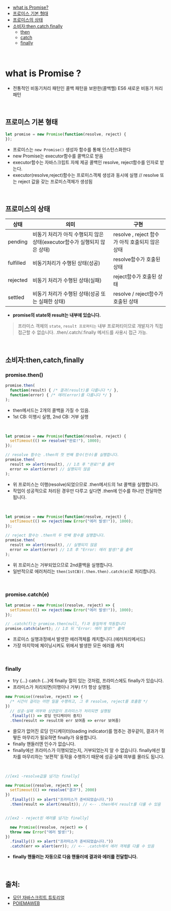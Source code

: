 - [what is Promise?](#what-is-promise)
- [프로미스 기본 형태](#프로미스-기본-형태)
- [프로미스의 상태](#프로미스의-상태)
- [소비자:then,catch,finally](#소비자thencatchfinally)
    - [then](#promisethen)
    - [catch](#promisecatche)
    - [finally](#finally)

<br>

# what is Promise ?
- 전통적인 비동기처리 패턴인 콜백 패턴을 보완한(콜백헬) ES6 새로운 비동기 처리 패턴

<br>

## 프로미스 기본 형태
```js
let promise = new Promise(function(resolve, reject) {
});
```
- 프로미스는 `new Promise()` 생성자 함수를 통해 인스턴스화한다
- new Promise는 executor함수를 콜백으로 받음
- executor함수는 자바스크립트 자체 제공 콜백인 resolve, reject함수를 인자로 받는다.
- executor(resolve,reject)함수는 프로미스객체 생성과 동시에 실행
// resolve 또는 reject 값을 갖는 프로미스객체가 생성됨

<br>

## 프로미스의 상태 
|상태|의미|구현|
|--|--|--|
|pending|비동기 처리가 아직 수행되지 않은 상태(executor함수가 실행되지 않은 상태)|resolve , reject 함수가 아직 호출되지 않은 상태|
|fulfilled|비동기처리가 수행된 상태(성공)|resolve함수가 호출된 상태|
|rejected|비동기 처리가 수행된 상태(실패)| reject함수가 호출된 상태|
|settled|비동기 처리가 수행된 상태(성공 또는 실패한 상태)|resolve / reject함수가 호출된 상태|

- **promise의 state와 result는 내부에 있습니다.**

>프라미스 객체의 `state`, `result 프로퍼티는` 내부 프로퍼티이므로 개발자가 직접 접근할 수 없습니다. .then/.catch/.finally 메서드를 사용시 접근 가능.


<br>

## 소비자:then,catch,finally

### promise.then()
```js
promise.then(
  function(result) { /* 결과(result)를 다룹니다 */ },
  function(error) { /* 에러(error)를 다룹니다 */ }
);
```
- then메서드는 2개의 콜백을 가질 수 있음.
- 1st CB: 이행시 실행, 2nd CB: 거부 실행   

<br>

```js
let promise = new Promise(function(resolve, reject) {
  setTimeout(() => resolve("완료!"), 1000);
});

// resolve 함수는 .then의 첫 번째 함수(인수)를 실행합니다.
promise.then(
  result => alert(result), // 1초 후 "완료!"를 출력
  error => alert(error) // 실행되지 않음
);
```
- 위 프로미스는 이행(resolve)되었으므로 .then메서드의 1st 콜백을 실행합니다.
- 작업이 성공적으로 처리된 경우만 다루고 싶다면 .then에 인수를 하나만 전달하면 됩니다.

<br>

```js
let promise = new Promise(function(resolve, reject) {
  setTimeout(() => reject(new Error("에러 발생!")), 1000);
});

// reject 함수는 .then의 두 번째 함수를 실행합니다.
promise.then(
  result => alert(result), // 실행되지 않음
  error => alert(error) // 1초 후 "Error: 에러 발생!"을 출력
);
```
- 위 프로미스는 거부되었으므로 2nd콜백을 실행합니다.
- 일반적으로 에러처리는 `then(1stCB)(.then.then).catch(e)`로 처리합니다.

<br>

### promise.catch(e)

```js
let promise = new Promise((resolve, reject) => {
  setTimeout(() => reject(new Error("에러 발생!")), 1000);
});

// .catch(f)는 promise.then(null, f)과 동일하게 작동합니다
promise.catch(alert); // 1초 뒤 "Error: 에러 발생!" 출력
```
- 프로미스 실행과정에서 발생한 에러객체를 캐치합니다.(에러처리메서드)
- 가장 마지막에 체이닝시켜도 위에서 발생한 모든 에러를 캐치

<br>

### finally
- try {...} catch {...}에 finally 절이 있는 것처럼, 프라미스에도 finally가 있습니다.
- 프라미스가 처리되면(이행이나 거부) f가 항상 실행됨.

```js
new Promise((resolve, reject) => {
  /* 시간이 걸리는 어떤 일을 수행하고, 그 후 resolve, reject를 호출함 */
})
  // 성공·실패 여부와 상관없이 프라미스가 처리되면 실행됨
  .finally(() => 로딩 인디케이터 중지)
  .then(result => result와 err 보여줌 => error 보여줌)
```
- 쓸모가 없어진 로딩 인디케이터(loading indicator)를 멈추는 경우같이, 결과가 어떻든 마무리가 필요하면 finally가 유용합니다.
- finally 핸들러엔 인수가 없습니다. 
- finally에선 프라미스가 이행되었는지, 거부되었는지 알 수 없습니다. finally에선 절차를 마무리하는 ‘보편적’ 동작을 수행하기 때문에 성공·실패 여부를 몰라도 됩니다.

<br>


```js
//[ex1 -resolve값을 넘기는 finally]

new Promise((resolve, reject) => {
  setTimeout(() => resolve("결과"), 2000)
})
  .finally(() => alert("프라미스가 준비되었습니다."))
  .then(result => alert(result)); // <-- .then에서 result를 다룰 수 있음


//[ex2 - reject된 에러를 넘기는 finally]

  new Promise((resolve, reject) => {
  throw new Error("에러 발생!");
})
  .finally(() => alert("프라미스가 준비되었습니다."))
  .catch(err => alert(err)); // <-- .catch에서 에러 객체를 다룰 수 있음
  ```
- **finally 핸들러는 자동으로 다음 핸들러에 결과와 에러를 전달합니다.**



<br>

## 출처:  
- [모던 자바스크립트 튜토리얼](https://ko.javascript.info/promise-basics#ref-393)  
- [POIEMAWEB](https://poiemaweb.com/es6-promise)
